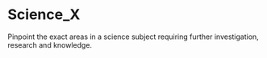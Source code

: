 # Science_X
Pinpoint the exact areas in a science subject requiring further investigation, research and knowledge.
